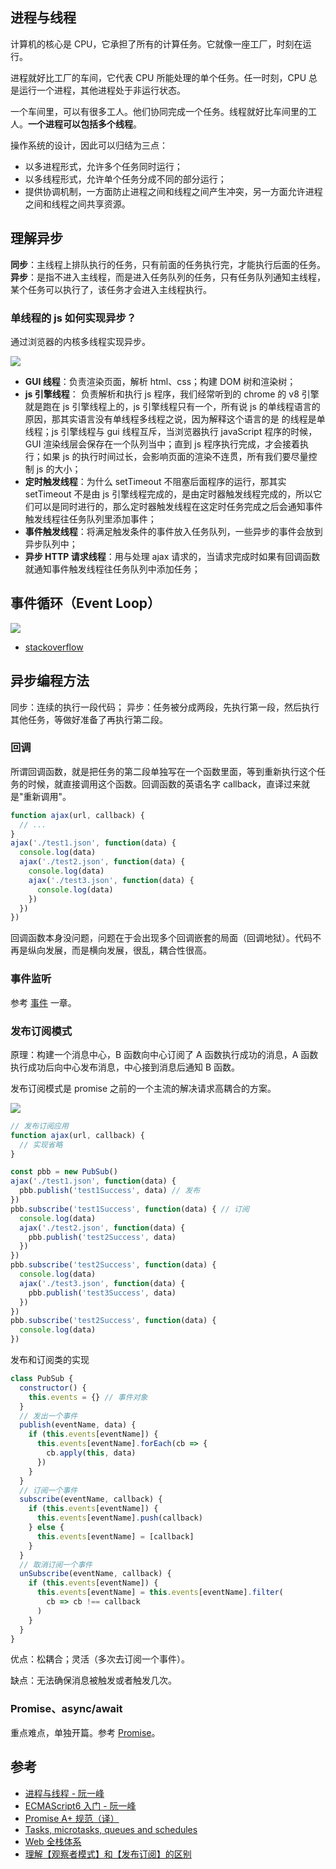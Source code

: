 ## 进程与线程

计算机的核心是 CPU，它承担了所有的计算任务。它就像一座工厂，时刻在运行。

进程就好比工厂的车间，它代表 CPU 所能处理的单个任务。任一时刻，CPU 总是运行一个进程，其他进程处于非运行状态。

一个车间里，可以有很多工人。他们协同完成一个任务。线程就好比车间里的工人。**一个进程可以包括多个线程**。

操作系统的设计，因此可以归结为三点：

- 以多进程形式，允许多个任务同时运行；
- 以多线程形式，允许单个任务分成不同的部分运行；
- 提供协调机制，一方面防止进程之间和线程之间产生冲突，另一方面允许进程之间和线程之间共享资源。

## 理解异步

**同步**：主线程上排队执行的任务，只有前面的任务执行完，才能执行后面的任务。
**异步**：是指不进入主线程，而是进入任务队列的任务，只有任务队列通知主线程，某个任务可以执行了，该任务才会进入主线程执行。

### 单线程的 js 如何实现异步？

通过浏览器的内核多线程实现异步。

![](../../images/js/singlethread.png)

- **GUI 线程**：负责渲染页面，解析 html、css；构建 DOM 树和渲染树；
- **js 引擎线程**： 负责解析和执行 js 程序，我们经常听到的 chrome 的 v8 引擎就是跑在 js 引擎线程上的，js 引擎线程只有一个，所有说 js 的单线程语言的原因，那其实语言没有单线程多线程之说，因为解释这个语言的是 的线程是单线程；js 引擎线程与 gui 线程互斥，当浏览器执行 javaScript 程序的时候，GUI 渲染线层会保存在一个队列当中；直到 js 程序执行完成，才会接着执行；如果 js 的执行时间过长，会影响页面的渲染不连贯，所有我们要尽量控制 js 的大小；
- **定时触发线程**：为什么 setTimeout 不阻塞后面程序的运行，那其实 setTimeout 不是由 js 引擎线程完成的，是由定时器触发线程完成的，所以它们可以是同时进行的，那么定时器触发线程在这定时任务完成之后会通知事件触发线程往任务队列里添加事件；
- **事件触发线程**：将满足触发条件的事件放入任务队列，一些异步的事件会放到异步队列中；
- **异步 HTTP 请求线程**：用与处理 ajax 请求的，当请求完成时如果有回调函数就通知事件触发线程往任务队列中添加任务；
## 事件循环（Event Loop）

![](../../images/js/event-loop.gif)

- [stackoverflow](https://stackoverflow.com/questions/25915634/difference-between-microtask-and-macrotask-within-an-event-loop-context)

## 异步编程方法

同步：连续的执行一段代码；
异步：任务被分成两段，先执行第一段，然后执行其他任务，等做好准备了再执行第二段。

### 回调

所谓回调函数，就是把任务的第二段单独写在一个函数里面，等到重新执行这个任务的时候，就直接调用这个函数。回调函数的英语名字 callback，直译过来就是"重新调用"。

```js
function ajax(url, callback) {
  // ...
}
ajax('./test1.json', function(data) {
  console.log(data)
  ajax('./test2.json', function(data) {
    console.log(data)
    ajax('./test3.json', function(data) {
      console.log(data)
    })
  })
})
```

回调函数本身没问题，问题在于会出现多个回调嵌套的局面（回调地狱）。代码不再是纵向发展，而是横向发展，很乱，耦合性很高。

### 事件监听

参考 [事件](../webApis/event) 一章。

### 发布订阅模式

原理：构建一个消息中心，B 函数向中心订阅了 A 函数执行成功的消息，A 函数执行成功后向中心发布消息，中心接到消息后通知 B 函数。

发布订阅模式是 promise 之前的一个主流的解决请求高耦合的方案。

![](../../images/js/pub-sub.png)

```js
// 发布订阅应用
function ajax(url, callback) {
  // 实现省略
}

const pbb = new PubSub()
ajax('./test1.json', function(data) {
  pbb.publish('test1Success', data) // 发布
})
pbb.subscribe('test1Success', function(data) { // 订阅
  console.log(data)
  ajax('./test2.json', function(data) {
    pbb.publish('test2Success', data)
  })
})
pbb.subscribe('test2Success', function(data) {
  console.log(data)
  ajax('./test3.json', function(data) {
    pbb.publish('test3Success', data)
  })
})
pbb.subscribe('test2Success', function(data) {
  console.log(data)
})
```

发布和订阅类的实现

```js
class PubSub {
  constructor() {
    this.events = {} // 事件对象
  }
  // 发出一个事件
  publish(eventName, data) {
    if (this.events[eventName]) {
      this.events[eventName].forEach(cb => {
        cb.apply(this, data)
      })
    }
  }
  // 订阅一个事件
  subscribe(eventName, callback) {
    if (this.events[eventName]) {
      this.events[eventName].push(callback)
    } else {
      this.events[eventName] = [callback]
    }
  }
  // 取消订阅一个事件
  unSubscribe(eventName, callback) {
    if (this.events[eventName]) {
      this.events[eventName] = this.events[eventName].filter(
        cb => cb !== callback
      )
    }
  }
}
```

优点：松耦合；灵活（多次去订阅一个事件）。

缺点：无法确保消息被触发或者触发几次。

### Promise、async/await

重点难点，单独开篇。参考 [Promise](./promise.md)。

## 参考

- [进程与线程 - 阮一峰](https://www.ruanyifeng.com/blog/2013/04/processes_and_threads.html)
- [ECMAScript6 入门 - 阮一峰](https://es6.ruanyifeng.com)
- [Promise A+ 规范（译）](http://malcolmyu.github.io/malnote/2015/06/12/Promises-A-Plus/)
- [Tasks, microtasks, queues and schedules](https://jakearchibald.com/2015/tasks-microtasks-queues-and-schedules/)
- [Web 全栈体系](https://hejialianghe.gitee.io/jsadvanced/asyncpro.html)
- [理解【观察者模式】和【发布订阅】的区别](https://juejin.cn/post/6978728619782701087)